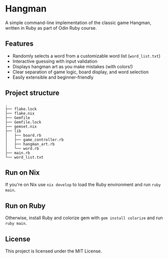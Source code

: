 # Hangman

A simple command-line implementation of the classic game Hangman, written in Ruby as part of Odin Ruby course.

## Features

* Randomly selects a word from a customizable word list (`word_list.txt`)
* Interactive guessing with input validation
* Displays hangman art as you make mistakes (with colors!)
* Clear separation of game logic, board display, and word selection
* Easily extensible and beginner-friendly

## Project structure

```
.
├── flake.lock
├── flake.nix
├── Gemfile
├── Gemfile.lock
├── gemset.nix
├── lib
│   ├── board.rb
│   ├── game_controller.rb
│   ├── hangman_art.rb
│   └── word.rb
├── main.rb
└── word_list.txt
```

## Run on Nix

If you're on Nix use `nix develop` to load the Ruby environment and run `ruby main`.

## Run on Ruby

Otherwise, install Ruby and colorize gem with `gem install colorize` and run `ruby main`.

## License

This project is licensed under the MIT License.
